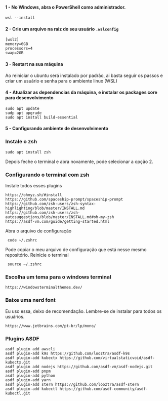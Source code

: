 #### 1 - No Windows, abra o PowerShell como administrador.

```
wsl --install
```

#### 2 - Crie um arquivo na raiz do seu usuário ```.wslconfig```

```
[wsl2]
memory=6GB
processors=4
swap=2GB
```

#### 3 - Restart na sua máquina
Ao reiniciar o ubuntu será instalado por padrão, ai basta seguir os passos e criar um usuário e senha para o ambiente linux (WSL)

#### 4 - Atualizar as dependencias da máquina, e instalar os packages core para desenvolvimento

```
sudo apt update
sudp apt upgrade
sudo apt install build-essential
```
#### 5 - Configurando ambiente de desenvolvimento

### Instale o zsh
```
sudo apt install zsh
```
Depois feche o terminal e abra novamente, pode selecionar a opção 2.

### Configurando o terminal com zsh

Instale todos esses plugins
```
https://ohmyz.sh/#install
https://github.com/spaceship-prompt/spaceship-prompt
https://github.com/zsh-users/zsh-syntax-highlighting/blob/master/INSTALL.md
https://github.com/zsh-users/zsh-autosuggestions/blob/master/INSTALL.md#oh-my-zsh
https://asdf-vm.com/guide/getting-started.html
```

Abra o arquivo de configuração

```
 code ~/.zshrc
```
Pode copiar o meu arquivo de configuração que está nesse mesmo repositório.
Reinicie o terminal

```
 source ~/.zshrc
```

### Escolha um tema para o windows terminal

```
https://windowsterminalthemes.dev/
```

### Baixe uma nerd font

Eu uso essa, deixo de recomendação.
Lembre-se de instalar para todos os usuários.
```
https://www.jetbrains.com/pt-br/lp/mono/
```

### Plugins ASDF
```
asdf plugin add awscli
asdf plugin-add k9s https://github.com/looztra/asdf-k9s
asdf plugin-add kubectx https://github.com/virtualstaticvoid/asdf-kubectx.git
asdf plugin add nodejs https://github.com/asdf-vm/asdf-nodejs.git
asdf plugin-add pnpm
asdf plugin-add python
asdf plugin-add yarn
asdf plugin-add stern https://github.com/looztra/asdf-stern
asdf plugin-add kubectl https://github.com/asdf-community/asdf-kubectl.git
```
